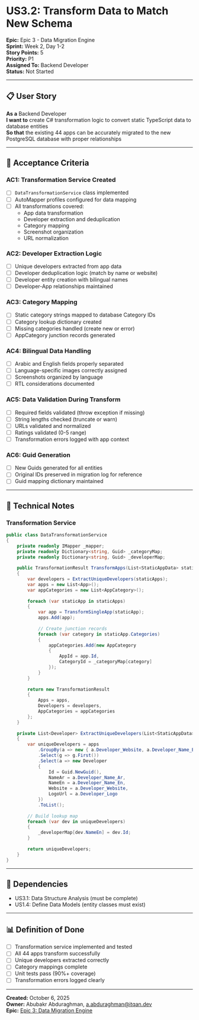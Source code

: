 # US3.2: Transform Data to Match New Schema

**Epic:** Epic 3 - Data Migration Engine  
**Sprint:** Week 2, Day 1-2  
**Story Points:** 5  
**Priority:** P1  
**Assigned To:** Backend Developer  
**Status:** Not Started

---

## 📋 User Story

**As a** Backend Developer  
**I want to** create C# transformation logic to convert static TypeScript data to database entities  
**So that** the existing 44 apps can be accurately migrated to the new PostgreSQL database with proper relationships

---

## 🎯 Acceptance Criteria

### AC1: Transformation Service Created
- [ ] `DataTransformationService` class implemented
- [ ] AutoMapper profiles configured for data mapping
- [ ] All transformations covered:
  - App data transformation
  - Developer extraction and deduplication
  - Category mapping
  - Screenshot organization
  - URL normalization

### AC2: Developer Extraction Logic
- [ ] Unique developers extracted from app data
- [ ] Developer deduplication logic (match by name or website)
- [ ] Developer entity creation with bilingual names
- [ ] Developer-App relationships maintained

### AC3: Category Mapping
- [ ] Static category strings mapped to database Category IDs
- [ ] Category lookup dictionary created
- [ ] Missing categories handled (create new or error)
- [ ] AppCategory junction records generated

### AC4: Bilingual Data Handling
- [ ] Arabic and English fields properly separated
- [ ] Language-specific images correctly assigned
- [ ] Screenshots organized by language
- [ ] RTL considerations documented

### AC5: Data Validation During Transform
- [ ] Required fields validated (throw exception if missing)
- [ ] String lengths checked (truncate or warn)
- [ ] URLs validated and normalized
- [ ] Ratings validated (0-5 range)
- [ ] Transformation errors logged with app context

### AC6: Guid Generation
- [ ] New Guids generated for all entities
- [ ] Original IDs preserved in migration log for reference
- [ ] Guid mapping dictionary maintained

---

## 📝 Technical Notes

### Transformation Service
```csharp
public class DataTransformationService
{
    private readonly IMapper _mapper;
    private readonly Dictionary<string, Guid> _categoryMap;
    private readonly Dictionary<string, Guid> _developerMap;
    
    public TransformationResult TransformApps(List<StaticAppData> staticApps)
    {
        var developers = ExtractUniqueDevelopers(staticApps);
        var apps = new List<App>();
        var appCategories = new List<AppCategory>();
        
        foreach (var staticApp in staticApps)
        {
            var app = TransformSingleApp(staticApp);
            apps.Add(app);
            
            // Create junction records
            foreach (var category in staticApp.Categories)
            {
                appCategories.Add(new AppCategory
                {
                    AppId = app.Id,
                    CategoryId = _categoryMap[category]
                });
            }
        }
        
        return new TransformationResult
        {
            Apps = apps,
            Developers = developers,
            AppCategories = appCategories
        };
    }
    
    private List<Developer> ExtractUniqueDevelopers(List<StaticAppData> apps)
    {
        var uniqueDevelopers = apps
            .GroupBy(a => new { a.Developer_Website, a.Developer_Name_En })
            .Select(g => g.First())
            .Select(a => new Developer
            {
                Id = Guid.NewGuid(),
                NameAr = a.Developer_Name_Ar,
                NameEn = a.Developer_Name_En,
                Website = a.Developer_Website,
                LogoUrl = a.Developer_Logo
            })
            .ToList();
        
        // Build lookup map
        foreach (var dev in uniqueDevelopers)
        {
            _developerMap[dev.NameEn] = dev.Id;
        }
        
        return uniqueDevelopers;
    }
}
```

---

## 🔗 Dependencies
- US3.1: Data Structure Analysis (must be complete)
- US1.4: Define Data Models (entity classes must exist)

---

## 📊 Definition of Done
- [ ] Transformation service implemented and tested
- [ ] All 44 apps transform successfully
- [ ] Unique developers extracted correctly
- [ ] Category mappings complete
- [ ] Unit tests pass (90%+ coverage)
- [ ] Transformation errors logged clearly

---

**Created:** October 6, 2025  
**Owner:** Abubakr Abduraghman, a.abduraghman@itqan.dev  
**Epic:** [Epic 3: Data Migration Engine](../epics/epic-3-data-migration-engine.md)
